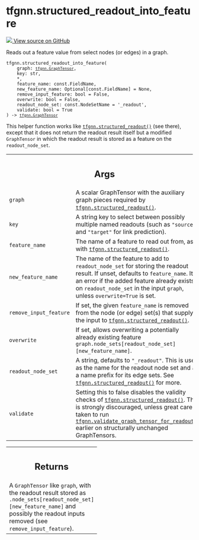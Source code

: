 # tfgnn.structured_readout_into_feature

<!-- Insert buttons and diff -->

<a target="_blank" href="https://github.com/tensorflow/gnn/tree/master/tensorflow_gnn/graph/readout.py#L277-L360">
<img src="https://www.tensorflow.org/images/GitHub-Mark-32px.png" /> View source
on GitHub </a>

Reads out a feature value from select nodes (or edges) in a graph.

<pre class="devsite-click-to-copy prettyprint lang-py tfo-signature-link">
<code>tfgnn.structured_readout_into_feature(
    graph: <a href="../tfgnn/GraphTensor.md"><code>tfgnn.GraphTensor</code></a>,
    key: str,
    *,
    feature_name: const.FieldName,
    new_feature_name: Optional[const.FieldName] = None,
    remove_input_feature: bool = False,
    overwrite: bool = False,
    readout_node_set: const.NodeSetName = &#x27;_readout&#x27;,
    validate: bool = True
) -> <a href="../tfgnn/GraphTensor.md"><code>tfgnn.GraphTensor</code></a>
</code></pre>

<!-- Placeholder for "Used in" -->

This helper function works like
<a href="../tfgnn/structured_readout.md"><code>tfgnn.structured_readout()</code></a>
(see there), except that it does not return the readout result itself but a
modified `GraphTensor` in which the readout result is stored as a feature on the
`readout_node_set`.

<!-- Tabular view -->

 <table class="responsive fixed orange">
<colgroup><col width="214px"><col></colgroup>
<tr><th colspan="2"><h2 class="add-link">Args</h2></th></tr>

<tr>
<td>
<code>graph</code><a id="graph"></a>
</td>
<td>
A scalar GraphTensor with the auxiliary graph pieces required by
<a href="../tfgnn/structured_readout.md"><code>tfgnn.structured_readout()</code></a>.
</td>
</tr><tr>
<td>
<code>key</code><a id="key"></a>
</td>
<td>
A string key to select between possibly multiple named readouts
(such as <code>"source"</code> and <code>"target"</code> for link prediction).
</td>
</tr><tr>
<td>
<code>feature_name</code><a id="feature_name"></a>
</td>
<td>
The name of a feature to read out from, as with
<a href="../tfgnn/structured_readout.md"><code>tfgnn.structured_readout()</code></a>.
</td>
</tr><tr>
<td>
<code>new_feature_name</code><a id="new_feature_name"></a>
</td>
<td>
The name of the feature to add to <code>readout_node_set</code>
for storing the readout result. If unset, defaults to <code>feature_name</code>.
It is an error if the added feature already exists on <code>readout_node_set</code>
in the input <code>graph</code>, unless <code>overwrite=True</code> is set.
</td>
</tr><tr>
<td>
<code>remove_input_feature</code><a id="remove_input_feature"></a>
</td>
<td>
If set, the given <code>feature_name</code> is removed from the
node (or edge) set(s) that supply the input to
<a href="../tfgnn/structured_readout.md"><code>tfgnn.structured_readout()</code></a>.
</td>
</tr><tr>
<td>
<code>overwrite</code><a id="overwrite"></a>
</td>
<td>
If set, allows overwriting a potentially already existing
feature <code>graph.node_sets[readout_node_set][new_feature_name]</code>.
</td>
</tr><tr>
<td>
<code>readout_node_set</code><a id="readout_node_set"></a>
</td>
<td>
A string, defaults to <code>"_readout"</code>. This is used as the
name for the readout node set and as a name prefix for its edge sets.
See <a href="../tfgnn/structured_readout.md"><code>tfgnn.structured_readout()</code></a> for more.
</td>
</tr><tr>
<td>
<code>validate</code><a id="validate"></a>
</td>
<td>
Setting this to false disables the validity checks of
<a href="../tfgnn/structured_readout.md"><code>tfgnn.structured_readout()</code></a>. This is strongly discouraged, unless
great care is taken to run <a href="../tfgnn/validate_graph_tensor_for_readout.md"><code>tfgnn.validate_graph_tensor_for_readout()</code></a>
earlier on structurally unchanged GraphTensors.
</td>
</tr>
</table>

<!-- Tabular view -->

 <table class="responsive fixed orange">
<colgroup><col width="214px"><col></colgroup>
<tr><th colspan="2"><h2 class="add-link">Returns</h2></th></tr>
<tr class="alt">
<td colspan="2">
A <code>GraphTensor</code> like <code>graph</code>, with the readout result stored as
<code>.node_sets[readout_node_set][new_feature_name]</code> and possibly the
readout inputs removed (see <code>remove_input_feature</code>).
</td>
</tr>

</table>
